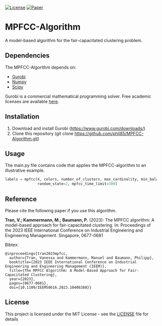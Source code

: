 [![License](https://img.shields.io/badge/License-MIT_License-blue)](LICENSE)
[![Paper](https://img.shields.io/badge/Paper-available_here-green)](https://ieeexplore.ieee.org/document/10406388)

# MPFCC-Algorithm

A model-based algorithm for the fair-capacitated clustering problem. 

## Dependencies

The MPFCC-Algorithm depends on:
* [Gurobi](https://anaconda.org/Gurobi/gurobi)
* [Numpy](https://anaconda.org/conda-forge/numpy)
* [Scipy](https://anaconda.org/anaconda/scipy)

Gurobi is a commercial mathematical programming solver. Free academic licenses are available [here](https://www.gurobi.com/academia/academic-program-and-licenses/). 

## Installation

1) Download and install Gurobi (https://www.gurobi.com/downloads/)
2) Clone this repository (git clone https://github.com/phil85/MPFCC-Algorithm.git)

## Usage

The main.py file contains code that applies the MPFCC-algorithm to an illustrative example.

```python
labels = mpfcc(X, colors, number_of_clusters, max_cardinality, min_balance,
               random_state=2, mpfcc_time_limit=300)
```

## Reference

Please cite the following paper if you use this algorithm.

**Tran, V.; Kammermann, M.; Baumann, P.** (2023): The MPFCC algorithm: A model-based approach for fair-capacitated clustering. In: Proceedings of the 2023 IEEE International Conference on Industrial Engineering and Engineering Management. Singapore, 0677-0681


Bibtex:
```
@inproceedings{tran2023mpfcc,
  author={Tran, Vanessa and Kammermann, Manuel and Baumann, Philipp},
  booktitle={2023 IEEE International Conference on Industrial Engineering and Engineering Management (IEEM)}, 
  title={The MPFCC Algorithm: A Model-Based Approach for Fair-Capacitated Clustering}, 
  year={2023},
  pages={0677-0681},
  doi={10.1109/IEEM58616.2023.10406388}}
```

## License

This project is licensed under the MIT License - see the [LICENSE](LICENSE) file for details


